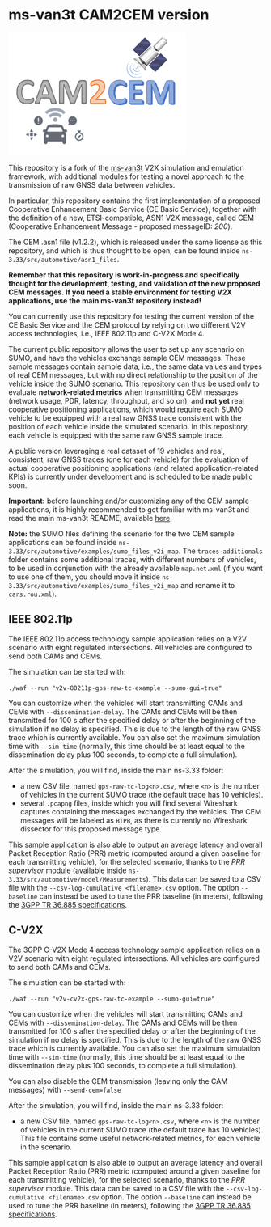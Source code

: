 # ms-van3t CAM2CEM version

![](img/cam2cemlogo_private.png)

This repository is a fork of the [ms-van3t](https://github.com/marcomali/ms-van3t) V2X simulation and emulation framework, with additional modules for testing a novel approach to the transmission of raw GNSS data between vehicles.

In particular, this repository contains the first implementation of a proposed Cooperative Enhancement Basic Service (CE Basic Service), together with the definition of a new, ETSI-compatible, ASN1 V2X message, called CEM (Cooperative Enhancement Message - proposed messageID: *200*).

The CEM .asn1 file (v1.2.2), which is released under the same license as this repository, and which is thus thought to be open, can be found inside `ns-3.33/src/automotive/asn1_files`.

**Remember that this repository is work-in-progress and specifically thought for the development, testing, and validation of the new proposed CEM messages. If you need a stable environment for testing V2X applications, use the main ms-van3t repository instead!**

You can currently use this repository for testing the current version of the CE Basic Service and the CEM protocol by relying on two different V2V access technologies, i.e., IEEE 802.11p and C-V2X Mode 4.

The current public repository allows the user to set up any scenario on SUMO, and have the vehicles exchange sample CEM messages. These sample messages contain sample data, i.e., the same data values and types of real CEM messages, but with no direct relationship to the position of the vehicle inside the SUMO scenario. This repository can thus be used only to evaluate **network-related metrics** when transmitting CEM messages (network usage, PDR, latency, throughput, and so on), and **not yet** real cooperative positioning applications, which would require each SUMO vehicle to be equipped with a real raw GNSS trace consistent with the position of each vehicle inside the simulated scenario. In this repository, each vehicle is equipped with the same raw GNSS sample trace.

A public version leveraging a real dataset of 19 vehicles and real, consistent, raw GNSS traces (one for each vehicle) for the evaluation of actual cooperative positioning applications (and related application-related KPIs) is currently under development and is scheduled to be made public soon.

**Important:** before launching and/or customizing any of the CEM sample applications, it is highly recommended to get familiar with ms-van3t and read the main ms-van3t README, available [here](https://github.com/marcomali/ms-van3t).

**Note:** the SUMO files defining the scenario for the two CEM sample applications can be found inside `ns-3.33/src/automotive/examples/sumo_files_v2i_map`. The `traces-additionals` folder contains some additional traces, with different numbers of vehicles, to be used in conjunction with the already available `map.net.xml` (if you want to use one of them, you should move it inside `ns-3.33/src/automotive/examples/sumo_files_v2i_map` and rename it to `cars.rou.xml`).

## IEEE 802.11p

The IEEE 802.11p access technology sample application relies on a V2V scenario with eight regulated intersections. All vehicles are configured to send both CAMs and CEMs.

The simulation can be started with:

`./waf --run "v2v-80211p-gps-raw-tc-example --sumo-gui=true"`

You can customize when the vehicles will start transmitting CAMs and CEMs with `--dissemination-delay`. The CAMs and CEMs will be then transmitted for 100 s after the specified delay or after the beginning of the simulation if no delay is specified. This is due to the length of the raw GNSS trace which is currently available. You can also set the maximum simulation time with `--sim-time` (normally, this time should be at least equal to the dissemination delay plus 100 seconds, to complete a full simulation).

After the simulation, you will find, inside the main ns-3.33 folder:
- a new CSV file, named `gps-raw-tc-log<n>.csv`, where `<n>` is the number of vehicles in the current SUMO trace (the default trace has 10 vehicles).
- several `.pcapng` files, inside which you will find several Wireshark captures containing the messages exchanged by the vehicles. The CEM messages will be labeled as `BTPB`, as there is currently no Wireshark dissector for this proposed message type.

This sample application is also able to output an average latency and overall Packet Reception Ratio (PRR) metric (computed around a given baseline for each transmitting vehicle), for the selected scenario, thanks to the *PRR supervisor* module (available inside `ns-3.33/src/automotive/model/Measurements`). This data can be saved to a CSV file with the `--csv-log-cumulative <filename>.csv` option.
The option `--baseline` can instead be used to tune the PRR baseline (in meters), following the [3GPP TR 36.885 specifications](https://www.3gpp.org/ftp/specs/archive/36_series/36.885/).

## C-V2X

The 3GPP C-V2X Mode 4 access technology sample application relies on a V2V scenario with eight regulated intersections. All vehicles are configured to send both CAMs and CEMs.

The simulation can be started with:

`./waf --run "v2v-cv2x-gps-raw-tc-example --sumo-gui=true"`

You can customize when the vehicles will start transmitting CAMs and CEMs with `--dissemination-delay`. The CAMs and CEMs will be then transmitted for 100 s after the specified delay or after the beginning of the simulation if no delay is specified. This is due to the length of the raw GNSS trace which is currently available. You can also set the maximum simulation time with `--sim-time` (normally, this time should be at least equal to the dissemination delay plus 100 seconds, to complete a full simulation).

You can also disable the CEM transmission (leaving only the CAM messages) with `--send-cem=false`

After the simulation, you will find, inside the main ns-3.33 folder:
- a new CSV file, named `gps-raw-tc-log<n>.csv`, where `<n>` is the number of vehicles in the current SUMO trace (the default trace has 10 vehicles). This file contains some useful network-related metrics, for each vehicle in the scenario.

This sample application is also able to output an average latency and overall Packet Reception Ratio (PRR) metric (computed around a given baseline for each transmitting vehicle), for the selected scenario, thanks to the *PRR supervisor* module. This data can be saved to a CSV file with the `--csv-log-cumulative <filename>.csv` option.
The option `--baseline` can instead be used to tune the PRR baseline (in meters), following the [3GPP TR 36.885 specifications](https://www.3gpp.org/ftp/specs/archive/36_series/36.885/).

